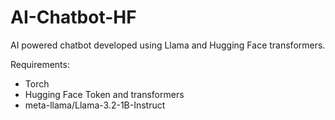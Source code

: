 # AI-Chatbot-HF
AI powered chatbot developed using Llama and Hugging Face transformers.

Requirements:
* Torch
* Hugging Face Token and transformers
* meta-llama/Llama-3.2-1B-Instruct
